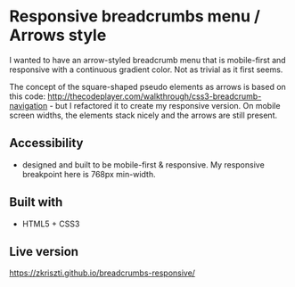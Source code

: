 # Responsive breadcrumbs menu / Arrows style 

I wanted to have an arrow-styled breadcrumb menu that is mobile-first and responsive with a continuous gradient color. Not as trivial as it first seems. 

The concept of the square-shaped pseudo elements as arrows is based on this code: http://thecodeplayer.com/walkthrough/css3-breadcrumb-navigation - but I refactored it to create my responsive version. On mobile screen widths, the elements stack nicely and the arrows are still present. 

## Accessibility

 - designed and built to be mobile-first & responsive. My responsive breakpoint here is 768px min-width. 

## Built with

  - HTML5 + CSS3

## Live version

https://zkriszti.github.io/breadcrumbs-responsive/
